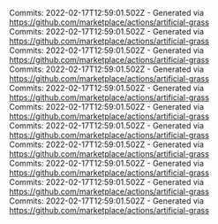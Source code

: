Commits: 2022-02-17T12:59:01.502Z - Generated via https://github.com/marketplace/actions/artificial-grass
<br>
Commits: 2022-02-17T12:59:01.502Z - Generated via https://github.com/marketplace/actions/artificial-grass
<br>
Commits: 2022-02-17T12:59:01.502Z - Generated via https://github.com/marketplace/actions/artificial-grass
<br>
Commits: 2022-02-17T12:59:01.502Z - Generated via https://github.com/marketplace/actions/artificial-grass
<br>
Commits: 2022-02-17T12:59:01.502Z - Generated via https://github.com/marketplace/actions/artificial-grass
<br>
Commits: 2022-02-17T12:59:01.502Z - Generated via https://github.com/marketplace/actions/artificial-grass
<br>
Commits: 2022-02-17T12:59:01.502Z - Generated via https://github.com/marketplace/actions/artificial-grass
<br>
Commits: 2022-02-17T12:59:01.502Z - Generated via https://github.com/marketplace/actions/artificial-grass
<br>
Commits: 2022-02-17T12:59:01.502Z - Generated via https://github.com/marketplace/actions/artificial-grass
<br>
Commits: 2022-02-17T12:59:01.502Z - Generated via https://github.com/marketplace/actions/artificial-grass
<br>
Commits: 2022-02-17T12:59:01.502Z - Generated via https://github.com/marketplace/actions/artificial-grass
<br>
